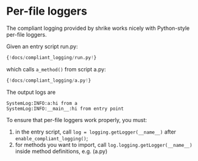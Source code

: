 # Per-file loggers
The compliant logging provided by shrike works nicely with Python-style per-file loggers.

Given an entry script run.py:
```python
{!docs/compliant_logging/run.py!}
```
which calls `a_method()` from script a.py:
```python
{!docs/compliant_logging/a.py!}
```
The output logs are
```
SystemLog:INFO:a:hi from a
SystemLog:INFO:__main__:hi from entry point
```

To ensure that per-file loggers work properly, you must:
1. in the entry script, call `log = logging.getLogger(__name__)` after `enable_compliant_logging()`;
2. for methods you want to import, call `log.logging.getLogger(__name__)` inside method definitions, e.g. (a.py)